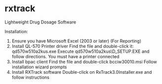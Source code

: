 rxtrack
=======

Lightweight Drug Dosage Software

Installation:
1.	Ensure you have Microsoft Excel (2003 or later) (For Reporting)
2.	Install QL-570 Printer driver
	Find the file and double-click it: qd570w510a2kus.exe
	Execute qd570w510a2kus\D_SETUP.EXE and follow directions.  You must have a printer connected
3.	Install bpac client
	Find the file and double-click bcciw30010.msi
	Follow installation wizard prompts
4.	Install RXTrack software
	Double-click on RxTrack3.0Installer.exe and follow instructions
